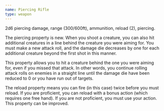 ```yaml
---
name: Piercing Rifle
type: weapon
---
```

2d6 piercing damage, range (300/600ft), ammunition, reload (2), piercing. 

The piercing property is new. When you shoot a creature, you can also hit additional creatures in a line behind the creature you were aiming for. You must make a new attack roll, and the damage die decreases by one for each additional creature beyond the first shot in this manner. 

This property allows you to hit a creature behind the one you were aiming for, even if you missed that attack. In other words, you continue rolling attack rolls on enemies in a straight line until the damage die have been reduced to 0 or you have run out of targets. 

The reload property means you can fire (in this case) twice before you must reload. If you are proficient, you can reload with a bonus action (which requires one free hand). If you are not proficient, you must use your action. This property can be improved. 